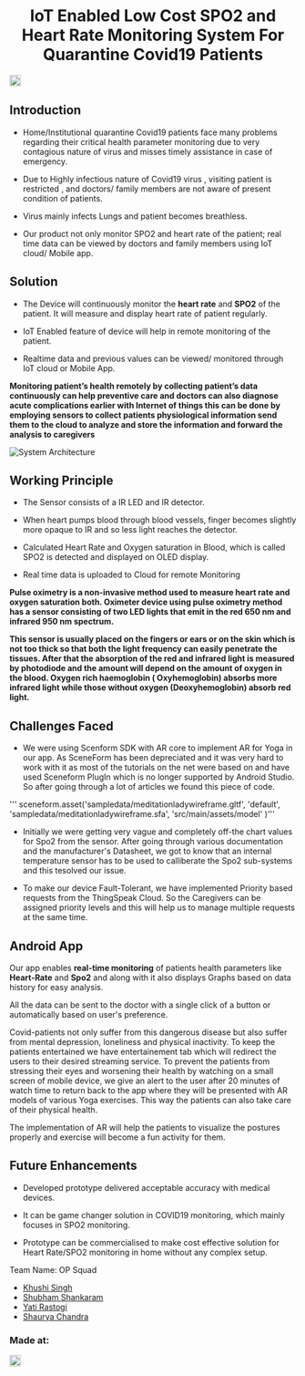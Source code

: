 <h1 align="center">IoT Enabled Low Cost SPO2 and Heart Rate Monitoring System For Quarantine Covid19 Patients</h1>
<p align="center">
</p>

<a href="https://hack36.com"> <img src="http://bit.ly/BuiltAtHack36" height=20px> </a>


## Introduction

- Home/Institutional quarantine Covid19 patients face many problems regarding their critical health parameter monitoring due to very contagious nature of virus and misses timely assistance in case of emergency. 

- Due to Highly infectious nature of Covid19 virus , visiting patient is restricted , and doctors/ family members are not aware of present condition of patients.

- Virus mainly infects Lungs and patient becomes breathless.

- Our product not only monitor SPO2 and heart rate of the patient; real time data can be viewed by doctors and family members using IoT cloud/ Mobile app.

## Solution

- The Device will continuously monitor the **heart rate** and **SPO2** of the patient. It will measure and display heart rate of patient regularly.

- IoT Enabled feature of device will help in remote monitoring of the patient. 

- Realtime data and previous values can be viewed/ monitored through IoT cloud or Mobile App. 

**Monitoring patient’s health remotely by collecting patient’s data continuously can help preventive care and doctors can also diagnose acute complications earlier with Internet of things this can be done by employing sensors to collect patients physiological information send them to the cloud to analyze and store the information and forward the analysis to caregivers**


![System Architecture](https://github.com/shaurya0406/Team-Aiders-Hack36/blob/main/Data/System-Architecture.png)

## Working Principle

* The Sensor consists of a IR LED and IR detector.

* When heart pumps blood through blood vessels, finger becomes slightly more opaque to IR and so less light reaches the detector. 

* Calculated Heart Rate and Oxygen saturation in Blood, which is called SPO2 is detected and displayed on OLED display. 

* Real time data is uploaded to Cloud for remote Monitoring

**Pulse oximetry is a non-invasive method used to measure heart rate and oxygen saturation both. Oximeter device using pulse oximetry method has a sensor consisting of two LED lights that emit in the red 650 nm and infrared 950 nm spectrum.**

**This sensor is usually placed on the fingers or ears or on the skin which is not too thick so that both the light frequency can easily penetrate the tissues. After that the absorption of the red and infrared light is measured by photodiode and the amount will depend on the amount of oxygen in the blood. Oxygen rich haemoglobin ( Oxyhemoglobin) absorbs more infrared light while those without oxygen (Deoxyhemoglobin) absorb red light.**

## Challenges Faced

* We were using Scenform SDK with AR core to implement AR for Yoga in our app. As SceneForm has been depreciated and it was very hard to work with it as most of the tutorials on the net were based on and have used Sceneform PlugIn which is no longer supported by Android Studio.
So after going through a lot of articles we found this piece of code.

'''
sceneform.asset('sampledata/meditationladywireframe.gltf',
        'default',
        'sampledata/meditationladywireframe.sfa',
        'src/main/assets/model'
)'''

* Initially we were getting very vague and completely off-the chart values for Spo2 from the sensor. After going through various documentation and the manufacturer's Datasheet, we got to know that an internal temperature sensor has to be used to calliberate the Spo2 sub-systems and this tesolved our issue.

* To make our device Fault-Tolerant, we have implemented Priority based requests from the ThingSpeak Cloud. So the Caregivers can be assigned priority levels and this will help us to manage multiple requests at the same time.

## Android App

Our app enables **real-time monitoring** of patients health parameters like **Heart-Rate** and **Spo2** and along with it also displays Graphs based on data history for easy analysis.

All the data can be sent to the doctor with a single click of a button or automatically based on user's preference.

Covid-patients not only suffer from this dangerous disease but also suffer from mental depression, loneliness and physical inactivity.
To keep the patients entertained we have entertainement tab which will redirect the users to their desired streaming service.
To prevent the patients from stressing their eyes and worsening their health by watching on a small screen of mobile device, we give an alert to the user after 20 minutes of watch time to return back to the app where they will be presented with AR models of various Yoga exercises. 
This way the patients can also take care of their physical health.

The implementation of AR will help the patients to visualize the postures properly and exercise will become a fun activity for them.


## Future Enhancements

* Developed prototype delivered acceptable accuracy with medical devices.

* It can be game changer solution in COVID19 monitoring, which mainly focuses in SPO2 monitoring.

* Prototype can be commercialised to make cost effective solution for Heart Rate/SPO2 monitoring in home without any complex setup.

Team Name: OP Squad

* [Khushi Singh](https://github.com/khushisinghvit)
* [Shubham Shankaram](https://github.com/shubhamji88)
* [Yati Rastogi](https://github.com/yatirastogi)
* [Shaurya Chandra](https://github.com/shaurya0406)


### Made at:
<a href="https://hack36.com"> <img src="http://bit.ly/BuiltAtHack36" height=20px> </a>
